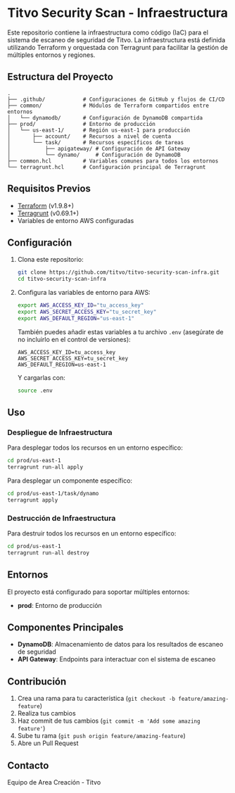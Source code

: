 # Titvo Security Scan - Infraestructura

Este repositorio contiene la infraestructura como código (IaC) para el sistema de escaneo de seguridad de Titvo. La infraestructura está definida utilizando Terraform y orquestada con Terragrunt para facilitar la gestión de múltiples entornos y regiones.

## Estructura del Proyecto

```
.
├── .github/            # Configuraciones de GitHub y flujos de CI/CD
├── common/             # Módulos de Terraform compartidos entre entornos
│   └── dynamodb/       # Configuración de DynamoDB compartida
├── prod/               # Entorno de producción
│   └── us-east-1/      # Región us-east-1 para producción
│       ├── account/    # Recursos a nivel de cuenta
│       └── task/       # Recursos específicos de tareas
│           ├── apigateway/ # Configuración de API Gateway
│           └── dynamo/     # Configuración de DynamoDB
├── common.hcl          # Variables comunes para todos los entornos
└── terragrunt.hcl      # Configuración principal de Terragrunt
```

## Requisitos Previos

- [Terraform](https://www.terraform.io/downloads.html) (v1.9.8+)
- [Terragrunt](https://terragrunt.gruntwork.io/docs/getting-started/install/) (v0.69.1+)
- Variables de entorno AWS configuradas

## Configuración

1. Clona este repositorio:
   ```bash
   git clone https://github.com/titvo/titvo-security-scan-infra.git
   cd titvo-security-scan-infra
   ```

2. Configura las variables de entorno para AWS:
   ```bash
   export AWS_ACCESS_KEY_ID="tu_access_key"
   export AWS_SECRET_ACCESS_KEY="tu_secret_key"
   export AWS_DEFAULT_REGION="us-east-1"
   ```
   
   También puedes añadir estas variables a tu archivo `.env` (asegúrate de no incluirlo en el control de versiones):
   ```
   AWS_ACCESS_KEY_ID=tu_access_key
   AWS_SECRET_ACCESS_KEY=tu_secret_key
   AWS_DEFAULT_REGION=us-east-1
   ```
   
   Y cargarlas con:
   ```bash
   source .env
   ```

## Uso

### Despliegue de Infraestructura

Para desplegar todos los recursos en un entorno específico:

```bash
cd prod/us-east-1
terragrunt run-all apply
```

Para desplegar un componente específico:

```bash
cd prod/us-east-1/task/dynamo
terragrunt apply
```

### Destrucción de Infraestructura

Para destruir todos los recursos en un entorno específico:

```bash
cd prod/us-east-1
terragrunt run-all destroy
```

## Entornos

El proyecto está configurado para soportar múltiples entornos:

- **prod**: Entorno de producción

## Componentes Principales

- **DynamoDB**: Almacenamiento de datos para los resultados de escaneo de seguridad
- **API Gateway**: Endpoints para interactuar con el sistema de escaneo

## Contribución

1. Crea una rama para tu característica (`git checkout -b feature/amazing-feature`)
2. Realiza tus cambios
3. Haz commit de tus cambios (`git commit -m 'Add some amazing feature'`)
4. Sube tu rama (`git push origin feature/amazing-feature`)
5. Abre un Pull Request

## Contacto

Equipo de Area Creación - Titvo 
